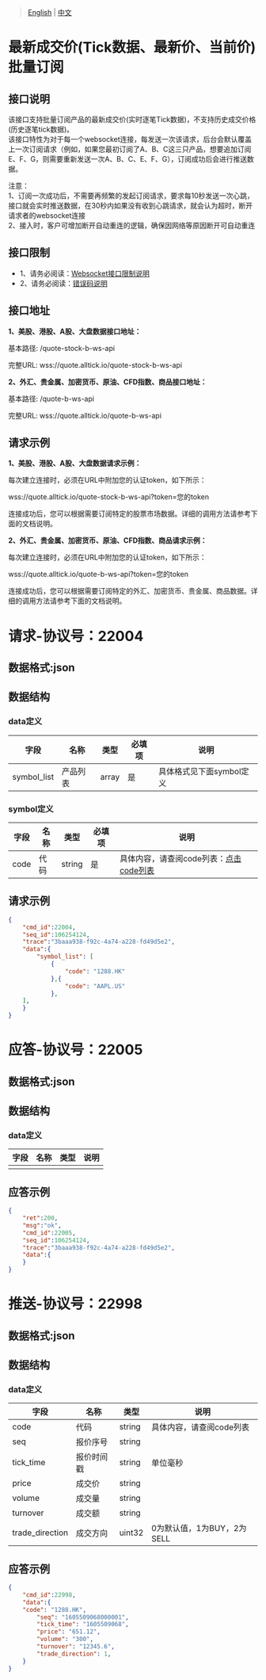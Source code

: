 > [English](./realtime_transaction_quote_subscription.md) | [中文](./realtime_transaction_quote_subscription_cn.md)

# 最新成交价(Tick数据、最新价、当前价)批量订阅

## 接口说明
该接口支持批量订阅产品的最新成交价(实时逐笔Tick数据)，不支持历史成交价格(历史逐笔tick数据)。
<br />该接口特性为对于每一个websocket连接，每发送一次该请求，后台会默认覆盖上一次订阅请求（例如，如果您最初订阅了A、B、C这三只产品，想要追加订阅E、F、G，则需要重新发送一次A、B、C、E、F、G），订阅成功后会进行推送数据。

注意：
<br />1、订阅一次成功后，不需要再频繁的发起订阅请求，要求每10秒发送一次心跳，接口就会实时推送数据，在30秒内如果没有收到心跳请求，就会认为超时，断开请求者的websocket连接
<br />2、接入时，客户可增加断开自动重连的逻辑，确保因网络等原因断开可自动重连

## 接口限制
- 1、请务必阅读：[Websocket接口限制说明](https://github.com/alltick/alltick-realtime-forex-crypto-stock-tick-finance-websocket-api/blob/main/websocket_interface/interface_limitation_cn.md)
- 2、请务必阅读：[错误码说明](https://github.com/alltick/alltick-realtime-forex-crypto-stock-tick-finance-websocket-api/blob/main/error_code_description_cn.md)

## 接口地址

**1、美股、港股、A股、大盘数据接口地址：**

基本路径: /quote-stock-b-ws-api

完整URL: wss://quote.alltick.io/quote-stock-b-ws-api

**2、外汇、贵金属、加密货币、原油、CFD指数、商品接口地址：**

基本路径: /quote-b-ws-api

完整URL: wss://quote.alltick.io/quote-b-ws-api

## 请求示例
**1、美股、港股、A股、大盘数据请求示例：**

每次建立连接时，必须在URL中附加您的认证token，如下所示：

wss://quote.alltick.io/quote-stock-b-ws-api?token=您的token

连接成功后，您可以根据需要订阅特定的股票市场数据。详细的调用方法请参考下面的文档说明。

**2、外汇、贵金属、加密货币、原油、CFD指数、商品请求示例：**

每次建立连接时，必须在URL中附加您的认证token，如下所示：

wss://quote.alltick.io/quote-b-ws-api?token=您的token

连接成功后，您可以根据需要订阅特定的外汇、加密货币、贵金属、商品数据。详细的调用方法请参考下面的文档说明。


# 请求-协议号：22004
## 数据格式:json
## 数据结构
### data定义
| 字段        | 名称     | 类型  | 必填项 | 说明                     |
| ----------- | -------- | ----- | ------ | ------------------------ |
| symbol_list | 产品列表 | array | 是     | 具体格式见下面symbol定义 |
### symbol定义
| 字段 | 名称 | 类型   | 必填项 | 说明                     |
| ---- | ---- | ------ | ------ | ------------------------ |
| code | 代码 | string | 是     | 具体内容，请查阅code列表：[点击code列表](https://docs.google.com/spreadsheets/d/1avkeR1heZSj6gXIkDeBt8X3nv4EzJetw4yFuKjSDYtA/edit?gid=495387863#gid=495387863) |
## 请求示例
```json
{
    "cmd_id":22004,
    "seq_id":106254124,
    "trace":"3baaa938-f92c-4a74-a228-fd49d5e2",
    "data":{
        "symbol_list": [
            {
				"code": "1288.HK"
            },{
				"code": "AAPL.US"
            },
	],
    }
}
```
# 应答-协议号：22005
## 数据格式:json
## 数据结构
### data定义
| 字段 | 名称 | 类型 | 说明 |
| --- | --- |  ---  | --- |
|  |  |    |  |
## 应答示例
```json
{
    "ret":200,
    "msg":"ok",
    "cmd_id":22005,
    "seq_id":106254124,
    "trace":"3baaa938-f92c-4a74-a228-fd49d5e2",
    "data":{
    }    
}
```
# 推送-协议号：22998
## 数据格式:json
## 数据结构
### data定义
| 字段            | 名称       | 类型   | 说明                       |
| --------------- | ---------- | ------ | -------------------------- |
| code            | 代码       | string | 具体内容，请查阅code列表   |
| seq             | 报价序号   | string |                            |
| tick_time       | 报价时间戳 | string | 单位毫秒                   |
| price           | 成交价     | string |                            |
| volume          | 成交量     | string |                            |
| turnover        | 成交额     | string |                            |
| trade_direction | 成交方向   | uint32 | 0为默认值，1为BUY，2为SELL |
## 应答示例
```json
{
    "cmd_id":22998,
    "data":{
	"code": "1288.HK",
        "seq": "1605509068000001",
        "tick_time": "1605509068",
        "price": "651.12",
        "volume": "300",
        "turnover": "12345.6",
        "trade_direction": 1,
    }
}
```
